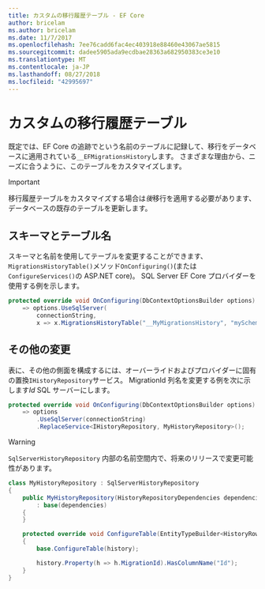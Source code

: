 ```yaml
---
title: カスタムの移行履歴テーブル - EF Core
author: bricelam
ms.author: bricelam
ms.date: 11/7/2017
ms.openlocfilehash: 7ee76cadd6fac4ec403918e88460e43067ae5815
ms.sourcegitcommit: dadee5905ada9ecdbae28363a682950383ce3e10
ms.translationtype: MT
ms.contentlocale: ja-JP
ms.lasthandoff: 08/27/2018
ms.locfileid: "42995697"
---
```

<a name="custom-migrations-history-table"></a>カスタムの移行履歴テーブル
===============================
既定では、EF Core の追跡でという名前のテーブルに記録して、移行をデータベースに適用されている`__EFMigrationsHistory`します。 さまざまな理由から、ニーズに合うように、このテーブルをカスタマイズします。

> [!IMPORTANT]
> 移行履歴テーブルをカスタマイズする場合は*後*移行を適用する必要があります、データベースの既存のテーブルを更新します。

<a name="schema-and-table-name"></a>スキーマとテーブル名
----------------------
スキーマと名前を使用してテーブルを変更することができます、`MigrationsHistoryTable()`メソッド`OnConfiguring()`(または`ConfigureServices()`の ASP.NET core)。 SQL Server EF Core プロバイダーを使用する例を示します。

``` csharp
protected override void OnConfiguring(DbContextOptionsBuilder options)
    => options.UseSqlServer(
        connectionString,
        x => x.MigrationsHistoryTable("__MyMigrationsHistory", "mySchema"));
```

<a name="other-changes"></a>その他の変更
-------------
表に、その他の側面を構成するには、オーバーライドおよびプロバイダーに固有の置換`IHistoryRepository`サービス。 MigrationId 列名を変更する例を次に示します*Id* SQL サーバーにします。

``` csharp
protected override void OnConfiguring(DbContextOptionsBuilder options)
    => options
        .UseSqlServer(connectionString)
        .ReplaceService<IHistoryRepository, MyHistoryRepository>();
```

> [!WARNING]
> `SqlServerHistoryRepository` 内部の名前空間内で、将来のリリースで変更可能性があります。

``` csharp
class MyHistoryRepository : SqlServerHistoryRepository
{
    public MyHistoryRepository(HistoryRepositoryDependencies dependencies)
        : base(dependencies)
    {
    }

    protected override void ConfigureTable(EntityTypeBuilder<HistoryRow> history)
    {
        base.ConfigureTable(history);

        history.Property(h => h.MigrationId).HasColumnName("Id");
    }
}
```
